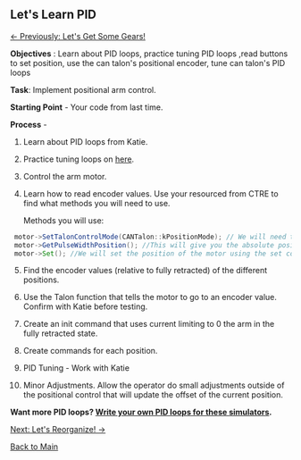 ## Let's Learn PID
[<- Previously: Let's Get Some Gears!](Gears.md)

**Objectives** : Learn about PID loops, practice tuning PID loops ,read buttons to set position, use the can talon's positional encoder, tune can talon's PID loops 


**Task**: Implement positional arm control.


**Starting Point** - Your code from last time.

**Process** - 

1. Learn about PID loops from Katie. 

2. Practice tuning loops on [here](https://sites.google.com/site/fpgaandco/pid).

3. Control the arm motor.

4. Learn how to read encoder values. Use your resourced from CTRE to find what methods you will need to use.
  
    Methods you will use:
  ```Java
   motor->SetTalonControlMode(CANTalon::kPositionMode); // We will need to set the motor to position mode
   motor->GetPulseWidthPosition(); //This will give you the absolute position in ticks. There are 4096 ticks in a rotation
   motor->Set(); //We will set the position of the motor using the set command. This expects an absolute position in rotations (not ticks).
   ```

5. Find the encoder values (relative to fully retracted) of the different positions.

6. Use the Talon function that tells the motor to go to an encoder value. Confirm with Katie before testing.

7. Create an init command that uses current limiting to 0 the arm in the fully retracted state.

8. Create commands for each position.

9. PID Tuning - Work with Katie

10. Minor Adjustments. Allow the operator do small adjustments outside of the positional control that will update the offset of the current position.


**Want more PID loops? [Write your own PID loops for these simulators](https://janismac.github.io/ControlChallenges/).**

[Next: Let's Reorganize! ->](reorg.md)

[Back to Main](../../README.md)
